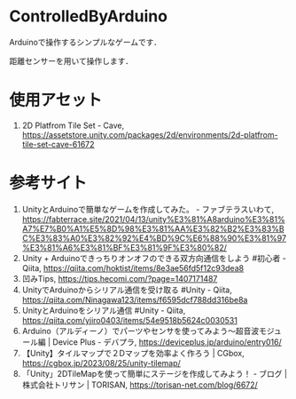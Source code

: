 # ControlledByArduino

Arduinoで操作するシンプルなゲームです．

距離センサーを用いて操作します．

# 使用アセット
1. 2D Platfrom Tile Set - Cave, https://assetstore.unity.com/packages/2d/environments/2d-platfrom-tile-set-cave-61672

# 参考サイト
1. UnityとArduinoで簡単なゲームを作成してみた。 - ファブテラスいわて, https://fabterrace.site/2021/04/13/unity%E3%81%A8arduino%E3%81%A7%E7%B0%A1%E5%8D%98%E3%81%AA%E3%82%B2%E3%83%BC%E3%83%A0%E3%82%92%E4%BD%9C%E6%88%90%E3%81%97%E3%81%A6%E3%81%BF%E3%81%9F%E3%80%82/
2. Unity + Arduinoできっちりオンオフのできる双方向通信をしよう #初心者 - Qiita, https://qiita.com/hoktist/items/8e3ae56fd5f12c93dea8
3. 凹みTips, https://tips.hecomi.com/?page=1407171487
4. UnityでArduinoからシリアル通信を受け取る #Unity - Qiita, https://qiita.com/Ninagawa123/items/f6595dcf788dd316be8a
5. UnityとArduinoをシリアル通信 #Unity - Qiita, https://qiita.com/yjiro0403/items/54e9518b5624c0030531
6. Arduino（アルディーノ）でパーツやセンサを使ってみよう～超音波モジュール編 | Device Plus - デバプラ, https://deviceplus.jp/arduino/entry016/
7. 【Unity】タイルマップで２Dマップを効率よく作ろう | CGbox, https://cgbox.jp/2023/08/25/unity-tilemap/
8. 「Unity」2DTileMapを使って簡単にステージを作成してみよう！ - ブログ | 株式会社トリサン | TORISAN, https://torisan-net.com/blog/6672/